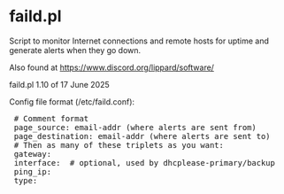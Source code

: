 # faild.pl
Script to monitor Internet connections and remote hosts for uptime and generate alerts when they go down.

Also found at https://www.discord.org/lippard/software/

faild.pl 1.10 of 17 June 2025

Config file format (/etc/faild.conf):
<PRE>
 # Comment format
 page_source: email-addr (where alerts are sent from)
 page_destination: email-addr (where alerts are sent to)
 # Then as many of these triplets as you want:
 gateway: <ip>
 interface: <interface> # optional, used by dhcplease-primary/backup
 ping_ip: <ip>
 type: <dedicated|dedicated-dhcplease-primary|dedicated-dhcplease-backup|on-demand|host>
  </PRE>
